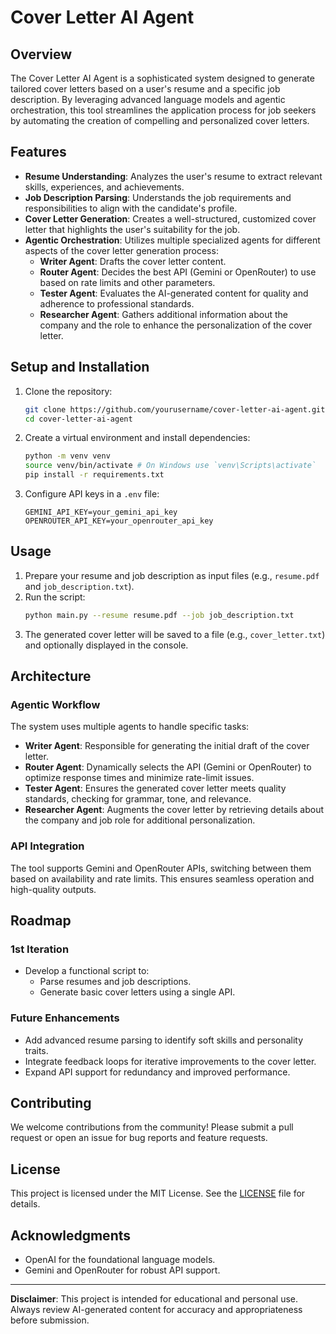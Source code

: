 # Cover Letter AI Agent

## Overview
The Cover Letter AI Agent is a sophisticated system designed to generate tailored cover letters based on a user's resume and a specific job description. By leveraging advanced language models and agentic orchestration, this tool streamlines the application process for job seekers by automating the creation of compelling and personalized cover letters.

## Features
- **Resume Understanding**: Analyzes the user's resume to extract relevant skills, experiences, and achievements.
- **Job Description Parsing**: Understands the job requirements and responsibilities to align with the candidate's profile.
- **Cover Letter Generation**: Creates a well-structured, customized cover letter that highlights the user's suitability for the job.
- **Agentic Orchestration**: Utilizes multiple specialized agents for different aspects of the cover letter generation process:
  - **Writer Agent**: Drafts the cover letter content.
  - **Router Agent**: Decides the best API (Gemini or OpenRouter) to use based on rate limits and other parameters.
  - **Tester Agent**: Evaluates the AI-generated content for quality and adherence to professional standards.
  - **Researcher Agent**: Gathers additional information about the company and the role to enhance the personalization of the cover letter.

## Setup and Installation
1. Clone the repository:
   ```bash
   git clone https://github.com/yourusername/cover-letter-ai-agent.git
   cd cover-letter-ai-agent
   ```

2. Create a virtual environment and install dependencies:
   ```bash
   python -m venv venv
   source venv/bin/activate # On Windows use `venv\Scripts\activate`
   pip install -r requirements.txt
   ```

3. Configure API keys in a `.env` file:
   ```env
   GEMINI_API_KEY=your_gemini_api_key
   OPENROUTER_API_KEY=your_openrouter_api_key
   ```

## Usage
1. Prepare your resume and job description as input files (e.g., `resume.pdf` and `job_description.txt`).
2. Run the script:
   ```bash
   python main.py --resume resume.pdf --job job_description.txt
   ```
3. The generated cover letter will be saved to a file (e.g., `cover_letter.txt`) and optionally displayed in the console.

## Architecture
### Agentic Workflow
The system uses multiple agents to handle specific tasks:
- **Writer Agent**: Responsible for generating the initial draft of the cover letter.
- **Router Agent**: Dynamically selects the API (Gemini or OpenRouter) to optimize response times and minimize rate-limit issues.
- **Tester Agent**: Ensures the generated cover letter meets quality standards, checking for grammar, tone, and relevance.
- **Researcher Agent**: Augments the cover letter by retrieving details about the company and job role for additional personalization.

### API Integration
The tool supports Gemini and OpenRouter APIs, switching between them based on availability and rate limits. This ensures seamless operation and high-quality outputs.

## Roadmap
### 1st Iteration
- Develop a functional script to:
  - Parse resumes and job descriptions.
  - Generate basic cover letters using a single API.

### Future Enhancements
- Add advanced resume parsing to identify soft skills and personality traits.
- Integrate feedback loops for iterative improvements to the cover letter.
- Expand API support for redundancy and improved performance.

## Contributing
We welcome contributions from the community! Please submit a pull request or open an issue for bug reports and feature requests.

## License
This project is licensed under the MIT License. See the [LICENSE](LICENSE) file for details.

## Acknowledgments
- OpenAI for the foundational language models.
- Gemini and OpenRouter for robust API support.

---

**Disclaimer**: This project is intended for educational and personal use. Always review AI-generated content for accuracy and appropriateness before submission.

